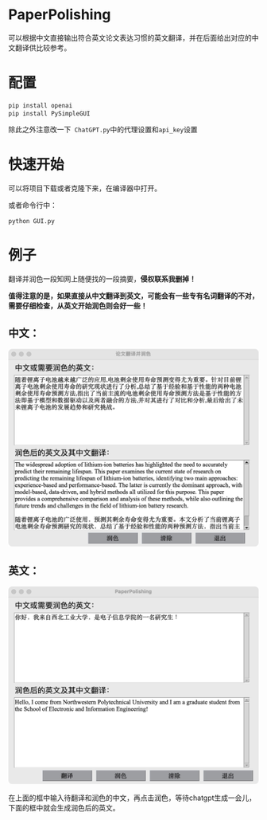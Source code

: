 # PaperPolishing
可以根据中文直接输出符合英文论文表达习惯的英文翻译，并在后面给出对应的中文翻译供比较参考。

# 配置
```
pip install openai
pip install PySimpleGUI
```
除此之外注意改一下``` ChatGPT.py```中的代理设置和```api_key```设置

# 快速开始
可以将项目下载或者克隆下来，在编译器中打开。


或者命令行中：
```
python GUI.py
```

# 例子
翻译并润色一段知网上随便找的一段摘要，**侵权联系我删掉！**


**值得注意的是，如果直接从中文翻译到英文，可能会有一些专有名词翻译的不对，需要仔细检查，从英文开始润色则会好一些！**


## 中文：


![Image text](https://github.com/XinyuanLiao/PaperPolishing/blob/main/demo.png)


## 英文：


![Image text](https://github.com/XinyuanLiao/PaperPolishing/blob/main/demo1.png)



在上面的框中输入待翻译和润色的中文，再点击润色，等待chatgpt生成一会儿，下面的框中就会生成润色后的英文。

